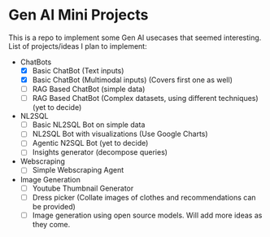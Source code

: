 # Gen AI Mini Projects
This is a repo to implement some Gen AI usecases that seemed interesting.
List of projects/ideas I plan to implement:
- ChatBots
  - [x] Basic ChatBot (Text inputs)
  - [x] Basic ChatBot (Multimodal inputs) (Covers first one as well)
  - [ ] RAG Based ChatBot (simple data)
  - [ ] RAG Based ChatBot (Complex datasets, using different techniques) (yet to decide)
- NL2SQL
  - [ ] Basic NL2SQL Bot on simple data
  - [ ] NL2SQL Bot with visualizations (Use Google Charts)
  - [ ] Agentic N2SQL Bot (yet to decide)
  - [ ] Insights generator (decompose queries)
- Webscraping
  - [ ] Simple Webscraping Agent
- Image Generation
  - [ ] Youtube Thumbnail Generator
  - [ ] Dress picker (Collate images of clothes and recommendations can be provided)
  - [ ] Image generation using open source models.
Will add more ideas as they come.
